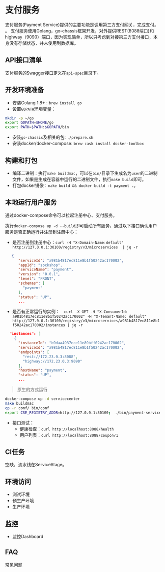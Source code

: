 # 支付服务

支付服务(Payment Service)提供的主要功能是调用第三方支付网关，完成支付。
。
支付服务使用Golang，go-chassis框架开发，对外提供REST(8088端口)和highway（9090）端口，因为实现简单，所以只考虑到对接第三方支付接口，本身没有存储状态，并未使用到数据库。

## API接口清单

 支付服务的Swagger接口定义在`api-spec`目录下。

## 开发环境准备

* 安装Golang 1.8+ : `brew install go`
* 设置`GOPATH`环境变量：
```bash
mkdir -p ~/go
export GOPATH=$HOME/go
export PATH=$PATH:$GOPATH/bin
```
* 安装`go-chassis`及相关的包: `./prepare.sh`
* 安装docker/docker-compose: `brew cask install docker-toolbox`

## 构建和打包

* 编译二进制：执行`make buildmac`，可以在`bin/`目录下生成名为`user`的二进制文件，如果是生成在容器中运行的二进制文件，执行`make build`即可。
* 打包docker镜像：`make build && docker build -t payment .`。

## 本地运行用户服务

通过docker-compose命令可以拉起注册中心、支付服务。

执行`docker-compose up -d --build`即可启动所有服务，通过以下接口确认用户服务是否正确运行并注册到注册中心：

* 是否注册到注册中心：`curl -H "X-Domain-Name:default" http://127.0.0.1:30100/registry/v3/microservices  | jq -r`

```json
   {
      "serviceId": "a981b4817ec811e8b1f50242ac170002",
      "appId": "sockshop",
      "serviceName": "payment",
      "version": "0.0.1",
      "level": "FRONT",
      "schemas": [
        "payment"
      ],
      "status": "UP",
      ...
```
* 是否有正常运行的实例：`  curl -X GET -H "X-ConsumerId: a981b4817ec811e8b1f50242ac170002" -H "X-Tenant-Name: default" http://127.0.0.1:30100/registry/v3/microservices/a981b4817ec811e8b1f50242ac170002/instances | jq -r`

```json
  "instances": [
    {
      "instanceId": "b9daa4937ece11e89bff0242ac170002",
      "serviceId": "a981b4817ec811e8b1f50242ac170002",
      "endpoints": [
        "rest://172.23.0.3:8088",
        "highway://172.23.0.3:9090"
      ],
      "hostName": "payment",
      "status": "UP",
      ...
```
> 原生的方式运行
```bash
docker-compose up -d servicecenter
make buildmac
cp -r conf/ bin/conf
export CSE_REGISTRY_ADDR=http://127.0.0.1:30100;  ./bin/payment-service -port=8088
```

* 接口测试：
    * 健康检查：`curl http://localhost:8088/health`
    * 用户列表：`curl http://localhost:8088/coupon/1`

## CI任务

空缺，流水线在ServiceStage。

## 环境访问

 * 测试环境
 * 预生产环境
 * 生产环境

## 监控

* 监控Dashboard

## FAQ

常见问题
